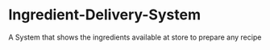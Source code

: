 # Ingredient-Delivery-System
 A System that shows the ingredients available at store to prepare any recipe
